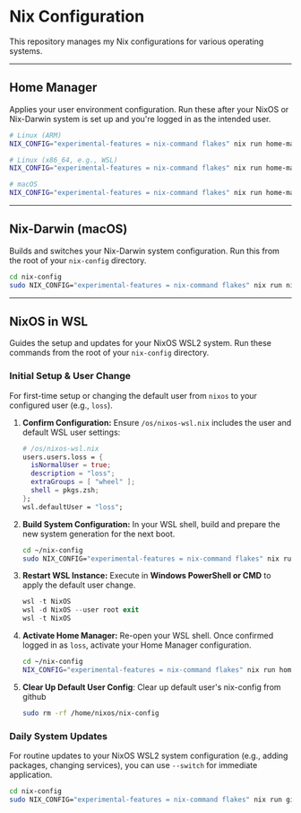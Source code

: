 # Nix Configuration

This repository manages my Nix configurations for various operating systems.

---

## Home Manager

Applies your user environment configuration. Run these after your NixOS or Nix-Darwin system is set up and you're logged in as the intended user.

```bash
# Linux (ARM)
NIX_CONFIG="experimental-features = nix-command flakes" nix run home-manager/master -- switch --flake .#linux

# Linux (x86_64, e.g., WSL)
NIX_CONFIG="experimental-features = nix-command flakes" nix run home-manager/master -- switch --flake .#x86_64-linux

# macOS
NIX_CONFIG="experimental-features = nix-command flakes" nix run home-manager/master -- switch --flake .#darwin
````

-----

## Nix-Darwin (macOS)

Builds and switches your Nix-Darwin system configuration. Run this from the root of your `nix-config` directory.

```bash
cd nix-config
sudo NIX_CONFIG="experimental-features = nix-command flakes" nix run nix-darwin/nix-darwin-25.05#darwin-rebuild -- switch --flake .
```

-----

## NixOS in WSL

Guides the setup and updates for your NixOS WSL2 system. Run these commands from the root of your `nix-config` directory.

### Initial Setup & User Change

For first-time setup or changing the default user from `nixos` to your configured user (e.g., `loss`).

1.  **Confirm Configuration:** Ensure `/os/nixos-wsl.nix` includes the user and default WSL user settings:
    ```nix
    # /os/nixos-wsl.nix
    users.users.loss = {
      isNormalUser = true;
      description = "loss";
      extraGroups = [ "wheel" ];
      shell = pkgs.zsh;
    };
    wsl.defaultUser = "loss";
    ```
2.  **Build System Configuration:** In your WSL shell, build and prepare the new system generation for the next boot.
    ```bash
    cd ~/nix-config
    sudo NIX_CONFIG="experimental-features = nix-command flakes" nix run github:NixOS/nixpkgs/nixos-25.05#nixos-rebuild -- boot --flake .#LossNixOS-WSL
    ```
3.  **Restart WSL Instance:** Execute in **Windows PowerShell or CMD** to apply the default user change.
    ```powershell
    wsl -t NixOS
    wsl -d NixOS --user root exit
    wsl -t NixOS
    ```
4.  **Activate Home Manager:** Re-open your WSL shell. Once confirmed logged in as `loss`, activate your Home Manager configuration.
    ```bash
    cd ~/nix-config
    NIX_CONFIG="experimental-features = nix-command flakes" nix run home-manager/master -- switch --flake .#x86_64-linux
    ```
5. **Clear Up Default User Config**: Clear up default user's nix-config from github
    ```bash
    sudo rm -rf /home/nixos/nix-config
    ```
  
### Daily System Updates

For routine updates to your NixOS WSL2 system configuration (e.g., adding packages, changing services), you can use `--switch` for immediate application.

```bash
cd nix-config
sudo NIX_CONFIG="experimental-features = nix-command flakes" nix run github:NixOS/nixpkgs/nixos-25.05#nixos-rebuild -- switch --flake .#LossNixOS-WSL
```

